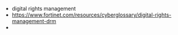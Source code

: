 - digital rights management
- https://www.fortinet.com/resources/cyberglossary/digital-rights-management-drm
-